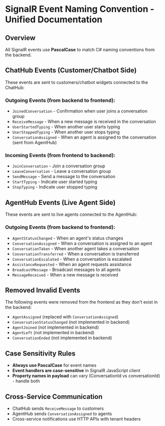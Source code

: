 # SignalR Event Naming Convention - Unified Documentation

## Overview
All SignalR events use **PascalCase** to match C# naming conventions from the backend.

## ChatHub Events (Customer/Chatbot Side)
These events are sent to customers/chatbot widgets connected to the ChatHub:

### Outgoing Events (from backend to frontend):
- `JoinedConversation` - Confirmation when user joins a conversation group
- `ReceiveMessage` - When a new message is received in the conversation
- `UserStartedTyping` - When another user starts typing
- `UserStoppedTyping` - When another user stops typing
- `ConversationAssigned` - When an agent is assigned to the conversation (sent from AgentHub)

### Incoming Events (from frontend to backend):
- `JoinConversation` - Join a conversation group
- `LeaveConversation` - Leave a conversation group
- `SendMessage` - Send a message to the conversation
- `StartTyping` - Indicate user started typing
- `StopTyping` - Indicate user stopped typing

## AgentHub Events (Live Agent Side)
These events are sent to live agents connected to the AgentHub:

### Outgoing Events (from backend to frontend):
- `AgentStatusChanged` - When an agent's status changes
- `ConversationAssigned` - When a conversation is assigned to an agent
- `ConversationTaken` - When another agent takes a conversation
- `ConversationTransferred` - When a conversation is transferred
- `ConversationEscalated` - When a conversation is escalated
- `AssistanceRequested` - When an agent requests assistance
- `BroadcastMessage` - Broadcast messages to all agents
- `MessageReceived` - When a new message is received

## Removed Invalid Events
The following events were removed from the frontend as they don't exist in the backend:
- `AgentAssigned` (replaced with `ConversationAssigned`)
- `ConversationStatusChanged` (not implemented in backend)
- `AgentJoined` (not implemented in backend)
- `AgentLeft` (not implemented in backend)
- `ConversationEnded` (not implemented in backend)

## Case Sensitivity Rules
- **Always use PascalCase** for event names
- **Event handlers are case-sensitive** in SignalR JavaScript client
- **Property names in payload** can vary (ConversationId vs conversationId) - handle both

## Cross-Service Communication
- ChatHub sends `ReceiveMessage` to customers
- AgentHub sends `ConversationAssigned` to agents
- Cross-service notifications use HTTP APIs with tenant headers

